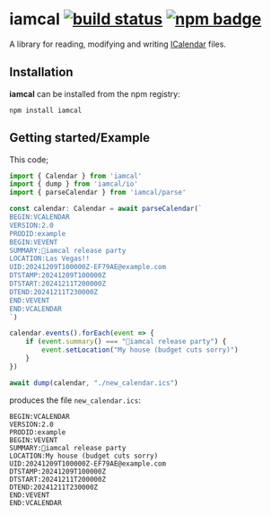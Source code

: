 # iamcal [![build status](https://img.shields.io/github/actions/workflow/status/olillin/iamcal/npm-test.yml?style=flat-square)](https://github.com/olillin/iamcal/actions/workflows/npm-test.yml) [![npm badge](<https://img.shields.io/npm/v/iamcal?style=flat-square&color=red>)](https://www.npmjs.com/package/iamcal)

A library for reading, modifying and writing [ICalendar](https://en.wikipedia.org/wiki/ICalendar) files.

## Installation

**iamcal** can be installed from the npm registry:

```console
npm install iamcal
```

## Getting started/Example

This code;

```typescript
import { Calendar } from 'iamcal'
import { dump } from 'iamcal/io'
import { parseCalendar } from 'iamcal/parse'

const calendar: Calendar = await parseCalendar(`
BEGIN:VCALENDAR
VERSION:2.0
PRODID:example
BEGIN:VEVENT
SUMMARY:🎉iamcal release party
LOCATION:Las Vegas!!
UID:20241209T100000Z-EF79AE@example.com
DTSTAMP:20241209T100000Z
DTSTART:20241211T200000Z
DTEND:20241211T230000Z
END:VEVENT
END:VCALENDAR
`)

calendar.events().forEach(event => {
    if (event.summary() === "🎉iamcal release party") {
        event.setLocation("My house (budget cuts sorry)")
    }
})

await dump(calendar, "./new_calendar.ics")
```

produces the file `new_calendar.ics`:

```icalendar
BEGIN:VCALENDAR
VERSION:2.0
PRODID:example
BEGIN:VEVENT
SUMMARY:🎉iamcal release party
LOCATION:My house (budget cuts sorry)
UID:20241209T100000Z-EF79AE@example.com
DTSTAMP:20241209T100000Z
DTSTART:20241211T200000Z
DTEND:20241211T230000Z
END:VEVENT
END:VCALENDAR
```